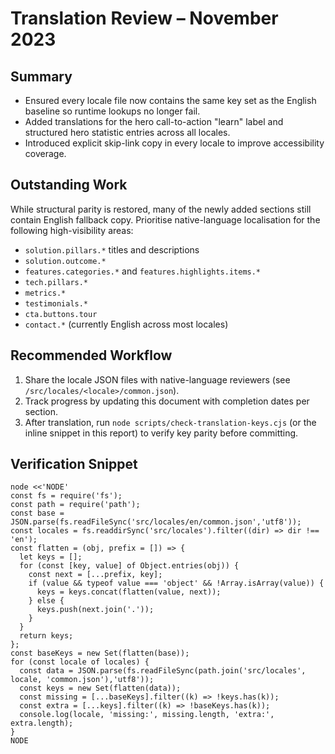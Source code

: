 # Translation Review – November 2023

## Summary
- Ensured every locale file now contains the same key set as the English baseline so runtime lookups no longer fail.
- Added translations for the hero call-to-action "learn" label and structured hero statistic entries across all locales.
- Introduced explicit skip-link copy in every locale to improve accessibility coverage.

## Outstanding Work
While structural parity is restored, many of the newly added sections still contain English fallback copy. Prioritise native-language localisation for the following high-visibility areas:

- `solution.pillars.*` titles and descriptions
- `solution.outcome.*`
- `features.categories.*` and `features.highlights.items.*`
- `tech.pillars.*`
- `metrics.*`
- `testimonials.*`
- `cta.buttons.tour`
- `contact.*` (currently English across most locales)

## Recommended Workflow
1. Share the locale JSON files with native-language reviewers (see `/src/locales/<locale>/common.json`).
2. Track progress by updating this document with completion dates per section.
3. After translation, run `node scripts/check-translation-keys.cjs` (or the inline snippet in this report) to verify key parity before committing.

## Verification Snippet
```
node <<'NODE'
const fs = require('fs');
const path = require('path');
const base = JSON.parse(fs.readFileSync('src/locales/en/common.json','utf8'));
const locales = fs.readdirSync('src/locales').filter((dir) => dir !== 'en');
const flatten = (obj, prefix = []) => {
  let keys = [];
  for (const [key, value] of Object.entries(obj)) {
    const next = [...prefix, key];
    if (value && typeof value === 'object' && !Array.isArray(value)) {
      keys = keys.concat(flatten(value, next));
    } else {
      keys.push(next.join('.'));
    }
  }
  return keys;
};
const baseKeys = new Set(flatten(base));
for (const locale of locales) {
  const data = JSON.parse(fs.readFileSync(path.join('src/locales', locale, 'common.json'),'utf8'));
  const keys = new Set(flatten(data));
  const missing = [...baseKeys].filter((k) => !keys.has(k));
  const extra = [...keys].filter((k) => !baseKeys.has(k));
  console.log(locale, 'missing:', missing.length, 'extra:', extra.length);
}
NODE
```
